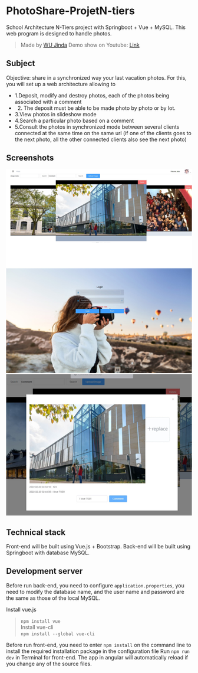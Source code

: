 # PhotoShare-ProjetN-tiers

School Architecture N-Tiers project with Springboot + Vue + MySQL. This web program is designed to handle photos.
> Made by [WU Jinda](https://github.com/WUJinda)
Demo show on Youtube: [Link](https://youtu.be/0PiaXWrdxRo) 

## Subject
Objective: share in a synchronized way your last vacation photos.
For this, you will set up a web architecture allowing to
- 1.Deposit, modify and destroy photos, each of the photos being associated with a comment
- 2. The deposit must be able to be made photo by photo or by lot.
- 3.View photos in slideshow mode
- 4.Search a particular photo based on a comment
- 5.Consult the photos in synchronized mode between several clients connected at the same time on the same url (if one of the clients goes to the next photo, all the other connected clients also see the next photo)

## Screenshots

![HomePage](screenshots/home.jpg)
![Login](screenshots/login.jpg)
![Comments](screenshots/comments.jpg)

## Technical stack 

Front-end will be built using Vue.js + Bootstrap.
Back-end will be built using Springboot with database MySQL.

## Development server

Before run back-end, you need to configure `application.properties`, you need to modify the database name, and the user name and password are the same as those of the local MySQL.
   
Install vue.js   
> `npm install vue`   
Install vue-cli   
> `npm install --global vue-cli`    

Before run front-end, you need to enter `npm install` on the command line to install the required installation package in the configuration file
Run `npm run dev` in Terminal for front-end. The app in angular will automatically reload if you change any of the source files.

